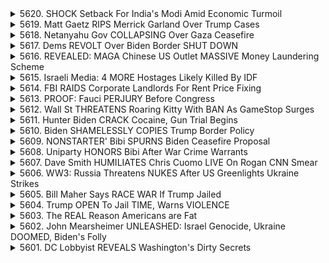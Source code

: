 <details>
<summary>5620. SHOCK Setback For India's Modi Amid Economic Turmoil</summary><br>

<a href="https://www.youtube.com/watch?v=PuUqL73ik4o" target="_blank">
    <img src="https://img.youtube.com/vi/PuUqL73ik4o/maxresdefault.jpg" 
        alt="[Youtube]" width="200">
</a>

# SHOCK Setback For India's Modi Amid Economic Turmoil


</details>

<details>
<summary>5619. Matt Gaetz RIPS Merrick Garland Over Trump Cases</summary><br>

<a href="https://www.youtube.com/watch?v=sPKLzHhaiIw" target="_blank">
    <img src="https://img.youtube.com/vi/sPKLzHhaiIw/maxresdefault.jpg" 
        alt="[Youtube]" width="200">
</a>

# Matt Gaetz RIPS Merrick Garland Over Trump Cases


</details>

<details>
<summary>5618. Netanyahu Gov COLLAPSING Over Gaza Ceasefire</summary><br>

<a href="https://www.youtube.com/watch?v=zL4ARE6htxk" target="_blank">
    <img src="https://img.youtube.com/vi/zL4ARE6htxk/maxresdefault.jpg" 
        alt="[Youtube]" width="200">
</a>

# Netanyahu Gov COLLAPSING Over Gaza Ceasefire


</details>

<details>
<summary>5617. Dems REVOLT Over Biden Border SHUT DOWN</summary><br>

<a href="https://www.youtube.com/watch?v=0W9UH5z6Vlk" target="_blank">
    <img src="https://img.youtube.com/vi/0W9UH5z6Vlk/maxresdefault.jpg" 
        alt="[Youtube]" width="200">
</a>

# Dems REVOLT Over Biden Border SHUT DOWN


</details>

<details>
<summary>5616. REVEALED: MAGA Chinese US Outlet MASSIVE Money Laundering Scheme</summary><br>

<a href="https://www.youtube.com/watch?v=ZCgnm71VGbE" target="_blank">
    <img src="https://img.youtube.com/vi/ZCgnm71VGbE/maxresdefault.jpg" 
        alt="[Youtube]" width="200">
</a>

# REVEALED: MAGA Chinese US Outlet MASSIVE Money Laundering Scheme


</details>

<details>
<summary>5615. Israeli Media: 4 MORE Hostages Likely Killed By IDF</summary><br>

<a href="https://www.youtube.com/watch?v=J1GJppllbS0" target="_blank">
    <img src="https://img.youtube.com/vi/J1GJppllbS0/maxresdefault.jpg" 
        alt="[Youtube]" width="200">
</a>

# Israeli Media: 4 MORE Hostages Likely Killed By IDF


</details>

<details>
<summary>5614. FBI RAIDS Corporate Landlords For Rent Price Fixing</summary><br>

<a href="https://www.youtube.com/watch?v=Dn9QhjJ18HM" target="_blank">
    <img src="https://img.youtube.com/vi/Dn9QhjJ18HM/maxresdefault.jpg" 
        alt="[Youtube]" width="200">
</a>

# FBI RAIDS Corporate Landlords For Rent Price Fixing


</details>

<details>
<summary>5613. PROOF: Fauci PERJURY Before Congress</summary><br>

<a href="https://www.youtube.com/watch?v=TfbM8jxHo-w" target="_blank">
    <img src="https://img.youtube.com/vi/TfbM8jxHo-w/maxresdefault.jpg" 
        alt="[Youtube]" width="200">
</a>

# PROOF: Fauci PERJURY Before Congress


</details>

<details>
<summary>5612. Wall St THREATENS Roaring Kitty With BAN As GameStop Surges</summary><br>

<a href="https://www.youtube.com/watch?v=t01kejDLRIM" target="_blank">
    <img src="https://img.youtube.com/vi/t01kejDLRIM/maxresdefault.jpg" 
        alt="[Youtube]" width="200">
</a>

# Wall St THREATENS Roaring Kitty With BAN As GameStop Surges


</details>

<details>
<summary>5611. Hunter Biden CRACK Cocaine, Gun Trial Begins</summary><br>

<a href="https://www.youtube.com/watch?v=Dl_TQUBYHtA" target="_blank">
    <img src="https://img.youtube.com/vi/Dl_TQUBYHtA/maxresdefault.jpg" 
        alt="[Youtube]" width="200">
</a>

# Hunter Biden CRACK Cocaine, Gun Trial Begins


</details>

<details>
<summary>5610. Biden SHAMELESSLY COPIES Trump Border Policy</summary><br>

<a href="https://www.youtube.com/watch?v=L6xXeuiIh50" target="_blank">
    <img src="https://img.youtube.com/vi/L6xXeuiIh50/maxresdefault.jpg" 
        alt="[Youtube]" width="200">
</a>

# Biden SHAMELESSLY COPIES Trump Border Policy


</details>

<details>
<summary>5609. NONSTARTER' Bibi SPURNS Biden Ceasefire Proposal</summary><br>

<a href="https://www.youtube.com/watch?v=5ny8pXLASts" target="_blank">
    <img src="https://img.youtube.com/vi/5ny8pXLASts/maxresdefault.jpg" 
        alt="[Youtube]" width="200">
</a>

# NONSTARTER' Bibi SPURNS Biden Ceasefire Proposal


</details>

<details>
<summary>5608. Uniparty HONORS Bibi After War Crime Warrants</summary><br>

<a href="https://www.youtube.com/watch?v=d8726C3g1BY" target="_blank">
    <img src="https://img.youtube.com/vi/d8726C3g1BY/maxresdefault.jpg" 
        alt="[Youtube]" width="200">
</a>

# Uniparty HONORS Bibi After War Crime Warrants


</details>

<details>
<summary>5607. Dave Smith HUMILIATES Chris Cuomo LIVE On Rogan CNN Smear</summary><br>

<a href="https://www.youtube.com/watch?v=VK16h8m9sfA" target="_blank">
    <img src="https://img.youtube.com/vi/VK16h8m9sfA/maxresdefault.jpg" 
        alt="[Youtube]" width="200">
</a>

# Dave Smith HUMILIATES Chris Cuomo LIVE On Rogan CNN Smear


</details>

<details>
<summary>5606. WW3: Russia Threatens NUKES After US Greenlights Ukraine Strikes</summary><br>

<a href="https://www.youtube.com/watch?v=opw8mcwEQhE" target="_blank">
    <img src="https://img.youtube.com/vi/opw8mcwEQhE/maxresdefault.jpg" 
        alt="[Youtube]" width="200">
</a>

# WW3: Russia Threatens NUKES After US Greenlights Ukraine Strikes


</details>

<details>
<summary>5605. Bill Maher Says RACE WAR If Trump Jailed</summary><br>

<a href="https://www.youtube.com/watch?v=IoSODlSKOqc" target="_blank">
    <img src="https://img.youtube.com/vi/IoSODlSKOqc/maxresdefault.jpg" 
        alt="[Youtube]" width="200">
</a>

# Bill Maher Says RACE WAR If Trump Jailed


</details>

<details>
<summary>5604. Trump OPEN To Jail TIME, Warns VIOLENCE</summary><br>

<a href="https://www.youtube.com/watch?v=QU18fCK1CUQ" target="_blank">
    <img src="https://img.youtube.com/vi/QU18fCK1CUQ/maxresdefault.jpg" 
        alt="[Youtube]" width="200">
</a>

# Trump OPEN To Jail TIME, Warns VIOLENCE


</details>

<details>
<summary>5603. The REAL Reason Americans are Fat</summary><br>

<a href="https://www.youtube.com/watch?v=Z0PKuDTOkA8" target="_blank">
    <img src="https://img.youtube.com/vi/Z0PKuDTOkA8/maxresdefault.jpg" 
        alt="[Youtube]" width="200">
</a>

# The REAL Reason Americans are Fat


</details>

<details>
<summary>5602. John Mearsheimer UNLEASHED: Israel Genocide, Ukraine DOOMED, Biden's Folly</summary><br>

<a href="https://www.youtube.com/watch?v=HigmB0DKX-8" target="_blank">
    <img src="https://img.youtube.com/vi/HigmB0DKX-8/maxresdefault.jpg" 
        alt="[Youtube]" width="200">
</a>

# John Mearsheimer UNLEASHED: Israel Genocide, Ukraine DOOMED, Biden's Folly


</details>

<details>
<summary>5601. DC Lobbyist REVEALS Washington's Dirty Secrets</summary><br>

<a href="https://www.youtube.com/watch?v=9Y_tvHlzENQ" target="_blank">
    <img src="https://img.youtube.com/vi/9Y_tvHlzENQ/maxresdefault.jpg" 
        alt="[Youtube]" width="200">
</a>

# DC Lobbyist REVEALS Washington's Dirty Secrets


</details>

